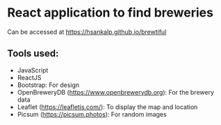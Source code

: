 # React application to find breweries

Can be accessed at https://hsankalp.github.io/brewtiful

## Tools used:
* JavaScript
* ReactJS
* Bootstrap: For design
* OpenBreweryDB (https://www.openbrewerydb.org): For the brewery data
* Leaflet (https://leafletjs.com/): To display the map and location
* Picsum (https://picsum.photos): For random images

